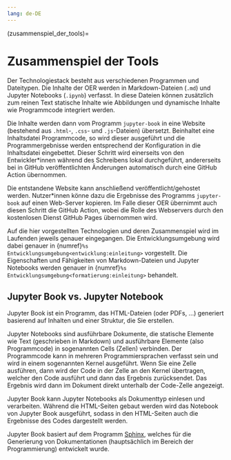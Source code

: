 ```yaml
---
lang: de-DE
---
```

(zusammenspiel_der_tools)=
# Zusammenspiel der Tools

Der Technologiestack besteht aus verschiedenen Programmen und Dateitypen. Die Inhalte der OER werden in Markdown-Dateien (`.md`) und Jupyter Notebooks (`.ipynb`) verfasst. In diese Dateien können zusätzlich zum reinen Text statische Inhalte wie Abbildungen und dynamische Inhalte wie Programmcode integriert werden.

Die Inhalte werden dann vom Programm `jupyter-book` in eine Website (bestehend aus `.html`-, `.css`- und `.js`-Dateien) übersetzt. Beinhaltet eine Inhaltsdatei Programmcode, so wird dieser ausgeführt und die Programmergebnisse werden entsprechend der Konfiguration in die Inhaltsdatei eingebettet. Dieser Schritt wird einerseits von den Entwickler\*innen während des Schreibens lokal durchgeführt, andererseits bei in GitHub veröffentlichten Änderungen automatisch durch eine GitHub Action übernommen.

Die entstandene Website kann anschließend veröffentlicht/gehostet werden. Nutzer\*innen könne dazu die Ergebnisse des Programms `jupyter-book` auf einen Web-Server kopieren. Im Falle dieser OER übernimmt auch diesen Schritt die GitHub Action, wobei die Rolle des Webservers durch den kostenlosen Dienst GitHub Pages übernommen wird.

Auf die hier vorgestellten Technologien und deren Zusammenspiel wird im Laufenden jeweils genauer eingegangen. Die Entwicklungsumgebung wird dabei genauer in {numref}`%s Entwicklungsumgebung<entwicklung:einleitung>` vorgestellt. Die Eigenschaften und Fähigkeiten von Markdown-Dateien und Jupyter Notebooks werden genauer in {numref}`%s Entwicklungsumgebung<formatierung:einleitung>` behandelt.


## Jupyter Book vs. Jupyter Notebook

Jupyter Book ist ein Programm, das HTML-Dateien (oder PDFs, …) generiert basierend auf Inhalten und einer Struktur, die Sie erstellen.

Jupyter Notebooks sind ausführbare Dokumente, die statische Elemente wie Text (geschrieben in Markdown) und ausführbare Elemente (also Programmcode) in sogenannten Cells (Zellen) verbinden. Der Programmcode kann in mehreren Programmiersprachen verfasst sein und wird in einem sogenannten Kernel ausgeführt. Wenn Sie eine Zelle ausführen, dann wird der Code in der Zelle an den Kernel übertragen, welcher den Code ausführt und dann das Ergebnis zurücksendet. Das Ergebnis wird dann im Dokument direkt unterhalb der Code-Zelle angezeigt. 

Jupyter Book kann Jupyter Notebooks als Dokumenttyp einlesen und verarbeiten. Während die HTML-Seiten gebaut werden wird das Notebook von Jupyter Book ausgeführt, sodass in den HTML-Seiten auch die Ergebnisse des Codes dargestellt werden.

Jupyter Book basiert auf dem Programm <a href="https://www.sphinx-doc.org/en/master/" class="external-link" target="_blank">Sphinx</a>, welches für die Generierung von Dokumentationen (hauptsächlich im Bereich der Programmierung) entwickelt wurde.